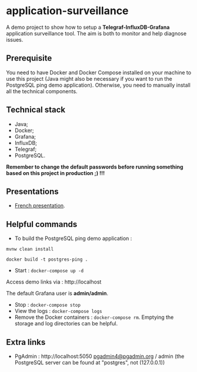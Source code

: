 # application-surveillance
A demo project to show how to setup a **Telegraf-InfluxDB-Grafana** application surveillance tool. The aim is both to monitor and help diagnose issues.

## Prerequisite

You need to have Docker and Docker Compose installed on your machine to use this project (Java might also be necessary if you want to run the PostgreSQL ping demo application). Otherwise, you need to manually install all the technical components.

## Technical stack

* Java;
* Docker;
* Grafana;
* InfluxDB;
* Telegraf;
* PostgreSQL.

**Remember to change the default passwords before running something based on this project in production ;) !!!**

## Presentations

* [French presentation](presentation/presentation_fr.adoc).

## Helpful commands

* To build the PostgreSQL ping demo application : 

```mvnw clean install```

```docker build -t postgres-ping .```
* Start : ```docker-compose up -d```

Access demo links via : http://localhost

The default Grafana user is **admin/admin**.

* Stop : ```docker-compose stop```
* View the logs : ```docker-compose logs```
* Remove the Docker containers : ```docker-compose rm```. Emptying the storage and log directories can be helpful.

## Extra links

* PgAdmin : http://localhost:5050 pgadmin4@pgadmin.org / admin (the PostgreSQL server can be found at "postgres", not (127.0.0.1))

